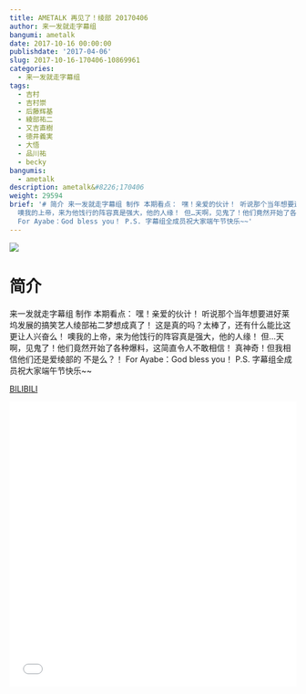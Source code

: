 ```yaml
---
title: AMETALK 再见了！绫部 20170406
author: 来一发就走字幕组
bangumi: ametalk
date: 2017-10-16 00:00:00
publishdate: '2017-04-06'
slug: 2017-10-16-170406-10869961
categories:
  - 来一发就走字幕组
tags:
  - 吉村
  - 吉村崇
  - 后藤辉基
  - 綾部祐二
  - 又吉直樹
  - 徳井義実
  - 大悟
  - 品川祐
  - becky
bangumis:
  - ametalk
description: ametalk&#8226;170406
weight: 29594
brief: '# 简介 来一发就走字幕组 制作 本期看点： 嘿！亲爱的伙计！ 听说那个当年想要进好莱坞发展的搞笑艺人绫部祐二梦想成真了！ 这是真的吗？太棒了，还有什么能比这更让人兴奋么！
  噢我的上帝，来为他饯行的阵容真是强大，他的人缘！ 但…天啊，见鬼了！他们竟然开始了各种爆料，这简直令人不敢相信！ 真神奇！但我相信他们还是爱绫部的 不是么？！
  For Ayabe：God bless you！ P.S. 字幕组全成员祝大家端午节快乐~~'
---
```


![](https://i.imgur.com/eVa2ekj.jpg)

# 简介  
来一发就走字幕组 制作
本期看点：
嘿！亲爱的伙计！
听说那个当年想要进好莱坞发展的搞笑艺人绫部祐二梦想成真了！
这是真的吗？太棒了，还有什么能比这更让人兴奋么！
噢我的上帝，来为他饯行的阵容真是强大，他的人缘！
但…天啊，见鬼了！他们竟然开始了各种爆料，这简直令人不敢相信！
真神奇！但我相信他们还是爱绫部的 不是么？！
For Ayabe：God bless you！
P.S. 字幕组全成员祝大家端午节快乐~~

  [BILIBILI](https://www.bilibili.com/video/av10869961/)


<div class="vcontainer">  <iframe class='video' src="//www.bilibili.com/blackboard/player.html?aid=10869961" width="100%" height="500" frameborder="0" allowfullscreen="allowfullscreen"></iframe></div>
